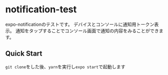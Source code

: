 # notification-test
expo-notificationのテストです。
デバイスとコンソールに通知用トークン表示。
通知をタップすることでコンソール画面で通知の内容をみることができます。
## Quick Start
`git clone`をした後、`yarn`を実行し`expo start`で起動します
